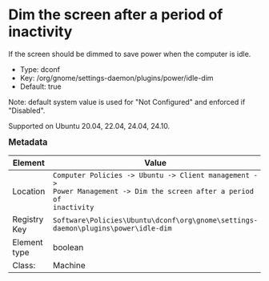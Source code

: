 # Dim the screen after a period of inactivity

If the screen should be dimmed to save power when the computer is idle.

- Type: dconf
- Key: /org/gnome/settings-daemon/plugins/power/idle-dim
- Default: true

Note: default system value is used for "Not Configured" and enforced if "Disabled".

Supported on Ubuntu 20.04, 22.04, 24.04, 24.10.



<span style="font-size: larger;">**Metadata**</span>

| Element      | Value                          |
| ---          | ---                            |
| Location     | <code>Computer Policies -> Ubuntu -> Client management -> Power Management -> Dim the screen after a period of inactivity</code>     |
| Registry Key | <code>Software\Policies\Ubuntu\dconf\org\gnome\settings-daemon\plugins\power\idle-dim</code>          |
| Element type | boolean               |
| Class:       | Machine                     |
